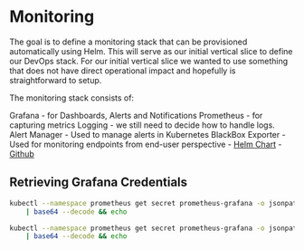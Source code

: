 # Monitoring

The goal is to define a monitoring stack that can be provisioned automatically using Helm. This will serve as our initial vertical slice to define our DevOps stack. For our initial vertical slice we wanted to use something that does not have direct operational impact and hopefully is straightforward to setup.

The monitoring stack consists of:

Grafana - for Dashboards, Alerts and Notifications
Prometheus - for capturing metrics
Logging - we still need to decide how to handle logs.
Alert Manager - Used to manage alerts in Kubernetes
BlackBox Exporter - Used for monitoring endpoints from end-user perspective
    - [Helm Chart](https://github.com/helm/charts/tree/master/stable/prometheus-blackbox-exporter)
    - [Github](https://github.com/prometheus/blackbox_exporter)

## Retrieving Grafana Credentials

```bash
kubectl --namespace prometheus get secret prometheus-grafana -o jsonpath='{.data.admin-user}' \
    | base64 --decode && echo

kubectl --namespace prometheus get secret prometheus-grafana -o jsonpath='{.data.admin-password}' \
    | base64 --decode && echo
```
